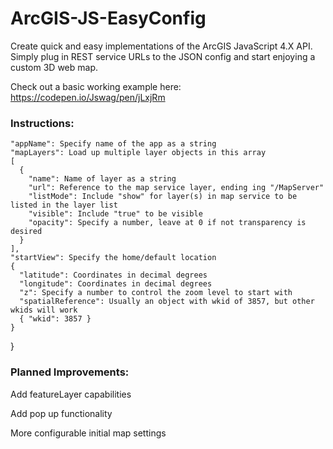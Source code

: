 # ArcGIS-JS-EasyConfig
Create quick and easy implementations of the ArcGIS JavaScript 4.X API. Simply plug in REST service URLs to the JSON config and start enjoying a custom 3D web map.

Check out a basic working example here: https://codepen.io/Jswag/pen/jLxjRm
### Instructions:

    "appName": Specify name of the app as a string
    "mapLayers": Load up multiple layer objects in this array
    [
      {
        "name": Name of layer as a string
        "url": Reference to the map service layer, ending ing "/MapServer"
        "listMode": Include "show" for layer(s) in map service to be listed in the layer list
        "visible": Include "true" to be visible
        "opacity": Specify a number, leave at 0 if not transparency is desired
      }
    ],
    "startView": Specify the home/default location
    {
      "latitude": Coordinates in decimal degrees
      "longitude": Coordinates in decimal degrees
      "z": Specify a number to control the zoom level to start with
      "spatialReference": Usually an object with wkid of 3857, but other wkids will work
      { "wkid": 3857 }
    }
  }

### Planned Improvements:

Add featureLayer capabilities

Add pop up functionality

More configurable initial map settings
